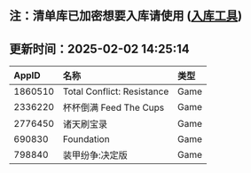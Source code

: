 ## 注：清单库已加密想要入库请使用 ([入库工具](https://github.com/BlankTMing/ManifestAutoUpdate/releases))

## 更新时间：2025-02-02 14:25:14
| AppID | 名称 | 类型  |
| :-------------------- | :----------------------------- | :----------- |
| 1860510 | Total Conflict: Resistance| Game |
| 2336220 | 杯杯倒满 Feed The Cups| Game |
| 2776450 | 诸天刷宝录| Game |
| 690830 | Foundation| Game |
| 798840 | 装甲纷争:决定版| Game |
